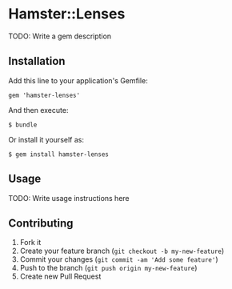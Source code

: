 # Hamster::Lenses

TODO: Write a gem description

## Installation

Add this line to your application's Gemfile:

    gem 'hamster-lenses'

And then execute:

    $ bundle

Or install it yourself as:

    $ gem install hamster-lenses

## Usage

TODO: Write usage instructions here

## Contributing

1. Fork it
2. Create your feature branch (`git checkout -b my-new-feature`)
3. Commit your changes (`git commit -am 'Add some feature'`)
4. Push to the branch (`git push origin my-new-feature`)
5. Create new Pull Request
